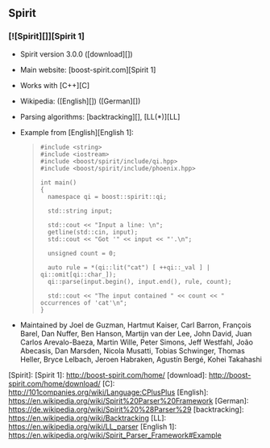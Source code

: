 ## Spirit ##

### [![Spirit][]][Spirit 1] ###

 *  Spirit version 3.0.0 ([download][])
 *  Main website: [boost-spirit.com][Spirit 1]
 *  Works with [C++][C]
 *  Wikipedia: ([English][]) ([German][])
 *  Parsing algorithms: [backtracking][], [LL(\*)][LL]
 *  Example from [English][English 1]:
    
    > ``````````
    > #include <string>
    > #include <iostream>
    > #include <boost/spirit/include/qi.hpp>
    > #include <boost/spirit/include/phoenix.hpp>
    > 
    > int main()
    > {
    >   namespace qi = boost::spirit::qi;
    > 
    >   std::string input;
    > 
    >   std::cout << "Input a line: \n";
    >   getline(std::cin, input);
    >   std::cout << "Got '" << input << "'.\n";
    > 
    >   unsigned count = 0;
    > 
    >   auto rule = *(qi::lit("cat") [ ++qi::_val ] | qi::omit[qi::char_]);
    >   qi::parse(input.begin(), input.end(), rule, count);
    > 
    >   std::cout << "The input contained " << count << " occurrences of 'cat'\n";
    > }
    > ``````````
 *  Maintained by Joel de Guzman, Hartmut Kaiser, Carl Barron, François Barel, Dan Nuffer, Ben Hanson, Martijn van der Lee, John David, Juan Carlos Arevalo-Baeza, Martin Wille, Peter Simons, Jeff Westfahl, João Abecasis, Dan Marsden, Nicola Musatti, Tobias Schwinger, Thomas Heller, Bryce Lelbach, Jeroen Habraken, Agustín Bergé, Kohei Takahashi


[Spirit]: 
[Spirit 1]: http://boost-spirit.com/home/
[download]: http://boost-spirit.com/home/download/
[C]: http://101companies.org/wiki/Language:CPlusPlus
[English]: https://en.wikipedia.org/wiki/Spirit%20Parser%20Framework
[German]: https://de.wikipedia.org/wiki/Spirit%20%28Parser%29
[backtracking]: https://en.wikipedia.org/wiki/Backtracking
[LL]: https://en.wikipedia.org/wiki/LL_parser
[English 1]: https://en.wikipedia.org/wiki/Spirit_Parser_Framework#Example